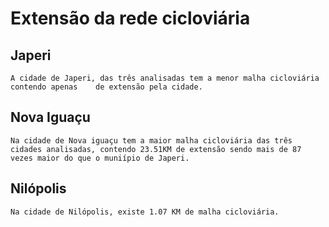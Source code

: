 # Extensão da rede cicloviária
## Japeri

    A cidade de Japeri, das três analisadas tem a menor malha cicloviária contendo apenas    de extensão pela cidade.
## Nova Iguaçu
    Na cidade de Nova iguaçu tem a maior malha cicloviária das três cidades analisadas, contendo 23.51KM de extensão sendo mais de 87 vezes maior do que o muniípio de Japeri.

## Nilópolis
    Na cidade de Nilópolis, existe 1.07 KM de malha cicloviária.